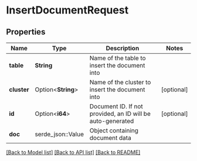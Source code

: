 # InsertDocumentRequest

## Properties

Name | Type | Description | Notes
------------ | ------------- | ------------- | -------------
**table** | **String** | Name of the table to insert the document into | 
**cluster** | Option<**String**> | Name of the cluster to insert the document into | [optional]
**id** | Option<**i64**> | Document ID. If not provided, an ID will be auto-generated  | [optional]
**doc** | serde_json::Value | Object containing document data  | 

[[Back to Model list]](../README.md#documentation-for-models) [[Back to API list]](../README.md#documentation-for-api-endpoints) [[Back to README]](../README.md)



